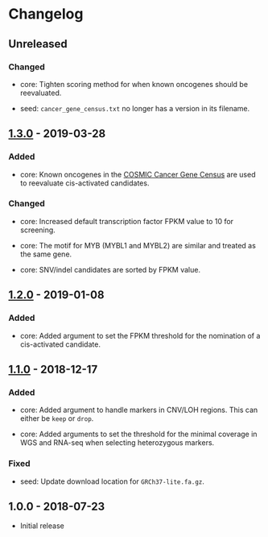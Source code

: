 # Changelog

## Unreleased

### Changed

  * core: Tighten scoring method for when known oncogenes should be reevaluated.

  * seed: `cancer_gene_census.txt` no longer has a version in its filename.

## [1.3.0] - 2019-03-28

### Added

  * core: Known oncogenes in the [COSMIC Cancer Gene Census] are used to
    reevaluate cis-activated candidates.

[COSMIC Cancer Gene Census]: https://cancer.sanger.ac.uk/census

### Changed

  * core: Increased default transcription factor FPKM value to 10 for
    screening.

  * core: The motif for MYB (MYBL1 and MYBL2) are similar and treated as the
    same gene.

  * core: SNV/indel candidates are sorted by FPKM value.

## [1.2.0] - 2019-01-08

### Added

  * core: Added argument to set the FPKM threshold for the nomination of
    a cis-activated candidate.

## [1.1.0] - 2018-12-17

### Added

  * core: Added argument to handle markers in CNV/LOH regions. This can either
    be `keep` or `drop`.

  * core: Added arguments to set the threshold for the minimal coverage in WGS
    and RNA-seq when selecting heterozygous markers.

### Fixed

  * seed: Update download location for `GRCh37-lite.fa.gz`.

## 1.0.0 - 2018-07-23

  * Initial release

[1.3.0]: https://github.com/stjude/cis-x/compare/v1.2.0...v1.3.0
[1.2.0]: https://github.com/stjude/cis-x/compare/v1.1.0...v1.2.0
[1.1.0]: https://github.com/stjude/cis-x/compare/v1.0.0...v1.1.0
